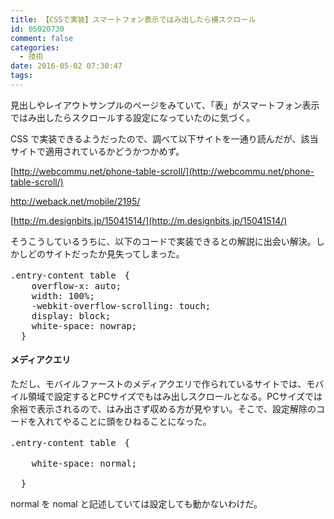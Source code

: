 ```yaml
---
title: 【CSSで実装】スマートフォン表示ではみ出したら横スクロール
id: 05020730
comment: false
categories:
  - 技術
date: 2016-05-02 07:30:47
tags:
---
```


見出しやレイアウトサンプルのページをみていて、「表」がスマートフォン表示ではみ出したらスクロールする設定になっていたのに気づく。

CSS で実装できるようだったので、調べて以下サイトを一通り読んだが、該当サイトで適用されているかどうかつかめず。

[http://webcommu.net/phone-table-scroll/](http://webcommu.net/phone-table-scroll/)

http://weback.net/mobile/2195/

[http://m.designbits.jp/15041514/](http://m.designbits.jp/15041514/)

そうこうしているうちに、以下のコードで実装できるとの解説に出会い解決。しかしどのサイトだったか見失ってしまった。
<pre>.entry-content table　{
    overflow-x: auto;
    width: 100%;
    -webkit-overflow-scrolling: touch;
    display: block;
    white-space: nowrap;
  }
</pre>

#### メディアクエリ

ただし、モバイルファーストのメディアクエリで作られているサイトでは、モバイル領域で設定するとPCサイズでもはみ出しスクロールとなる。PCサイズでは余裕で表示されるので、はみ出さず収める方が見やすい。そこで、設定解除のコードを入れてやることに頭をひねることになった。
<pre>.entry-content table　{

    white-space: normal;

  }
</pre>
normal を nomal と記述していては設定しても動かないわけだ。